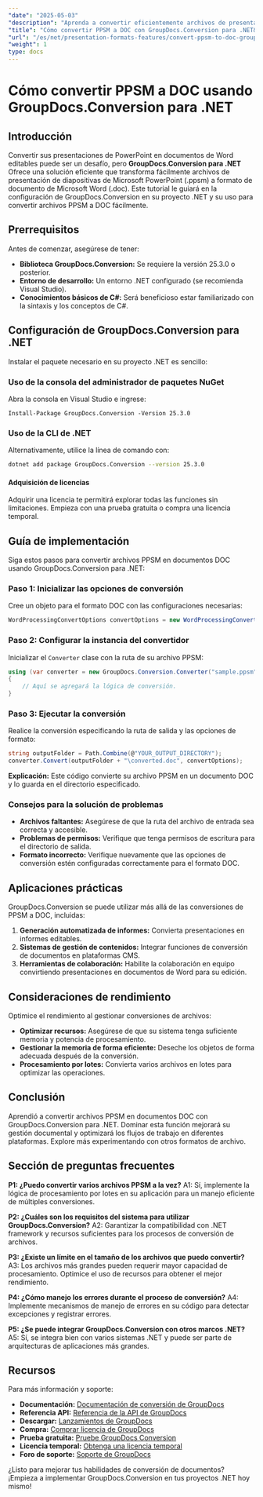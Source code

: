 ```yaml
---
"date": "2025-05-03"
"description": "Aprenda a convertir eficientemente archivos de presentación de Microsoft PowerPoint (.ppsm) a documentos de Word (.doc) con GroupDocs.Conversion para .NET. Siga nuestra guía paso a paso."
"title": "Cómo convertir PPSM a DOC con GroupDocs.Conversion para .NET&#58; guía paso a paso"
"url": "/es/net/presentation-formats-features/convert-ppsm-to-doc-groupdocs-dotnet/"
"weight": 1
type: docs
---
```

# Cómo convertir PPSM a DOC usando GroupDocs.Conversion para .NET

## Introducción
Convertir sus presentaciones de PowerPoint en documentos de Word editables puede ser un desafío, pero **GroupDocs.Conversion para .NET** Ofrece una solución eficiente que transforma fácilmente archivos de presentación de diapositivas de Microsoft PowerPoint (.ppsm) a formato de documento de Microsoft Word (.doc). Este tutorial le guiará en la configuración de GroupDocs.Conversion en su proyecto .NET y su uso para convertir archivos PPSM a DOC fácilmente.

## Prerrequisitos
Antes de comenzar, asegúrese de tener:
- **Biblioteca GroupDocs.Conversion:** Se requiere la versión 25.3.0 o posterior.
- **Entorno de desarrollo:** Un entorno .NET configurado (se recomienda Visual Studio).
- **Conocimientos básicos de C#:** Será beneficioso estar familiarizado con la sintaxis y los conceptos de C#.

## Configuración de GroupDocs.Conversion para .NET
Instalar el paquete necesario en su proyecto .NET es sencillo:

### Uso de la consola del administrador de paquetes NuGet
Abra la consola en Visual Studio e ingrese:
```shell
Install-Package GroupDocs.Conversion -Version 25.3.0
```

### Uso de la CLI de .NET
Alternativamente, utilice la línea de comando con:
```bash
dotnet add package GroupDocs.Conversion --version 25.3.0
```

#### Adquisición de licencias
Adquirir una licencia te permitirá explorar todas las funciones sin limitaciones. Empieza con una prueba gratuita o compra una licencia temporal.

## Guía de implementación
Siga estos pasos para convertir archivos PPSM en documentos DOC usando GroupDocs.Conversion para .NET:

### Paso 1: Inicializar las opciones de conversión
Cree un objeto para el formato DOC con las configuraciones necesarias:
```csharp
WordProcessingConvertOptions convertOptions = new WordProcessingConvertOptions();
```

### Paso 2: Configurar la instancia del convertidor
Inicializar el `Converter` clase con la ruta de su archivo PPSM:
```csharp
using (var converter = new GroupDocs.Conversion.Converter("sample.ppsm"))
{
    // Aquí se agregará la lógica de conversión.
}
```

### Paso 3: Ejecutar la conversión
Realice la conversión especificando la ruta de salida y las opciones de formato:
```csharp
string outputFolder = Path.Combine(@"YOUR_OUTPUT_DIRECTORY");
converter.Convert(outputFolder + "\converted.doc", convertOptions);
```
**Explicación:** Este código convierte su archivo PPSM en un documento DOC y lo guarda en el directorio especificado.

### Consejos para la solución de problemas
- **Archivos faltantes:** Asegúrese de que la ruta del archivo de entrada sea correcta y accesible.
- **Problemas de permisos:** Verifique que tenga permisos de escritura para el directorio de salida.
- **Formato incorrecto:** Verifique nuevamente que las opciones de conversión estén configuradas correctamente para el formato DOC.

## Aplicaciones prácticas
GroupDocs.Conversion se puede utilizar más allá de las conversiones de PPSM a DOC, incluidas:
1. **Generación automatizada de informes:** Convierta presentaciones en informes editables.
2. **Sistemas de gestión de contenidos:** Integrar funciones de conversión de documentos en plataformas CMS.
3. **Herramientas de colaboración:** Habilite la colaboración en equipo convirtiendo presentaciones en documentos de Word para su edición.

## Consideraciones de rendimiento
Optimice el rendimiento al gestionar conversiones de archivos:
- **Optimizar recursos:** Asegúrese de que su sistema tenga suficiente memoria y potencia de procesamiento.
- **Gestionar la memoria de forma eficiente:** Deseche los objetos de forma adecuada después de la conversión.
- **Procesamiento por lotes:** Convierta varios archivos en lotes para optimizar las operaciones.

## Conclusión
Aprendió a convertir archivos PPSM en documentos DOC con GroupDocs.Conversion para .NET. Dominar esta función mejorará su gestión documental y optimizará los flujos de trabajo en diferentes plataformas. Explore más experimentando con otros formatos de archivo.

## Sección de preguntas frecuentes
**P1: ¿Puedo convertir varios archivos PPSM a la vez?**
A1: Sí, implemente la lógica de procesamiento por lotes en su aplicación para un manejo eficiente de múltiples conversiones.

**P2: ¿Cuáles son los requisitos del sistema para utilizar GroupDocs.Conversion?**
A2: Garantizar la compatibilidad con .NET framework y recursos suficientes para los procesos de conversión de archivos.

**P3: ¿Existe un límite en el tamaño de los archivos que puedo convertir?**
A3: Los archivos más grandes pueden requerir mayor capacidad de procesamiento. Optimice el uso de recursos para obtener el mejor rendimiento.

**P4: ¿Cómo manejo los errores durante el proceso de conversión?**
A4: Implemente mecanismos de manejo de errores en su código para detectar excepciones y registrar errores.

**P5: ¿Se puede integrar GroupDocs.Conversion con otros marcos .NET?**
A5: Sí, se integra bien con varios sistemas .NET y puede ser parte de arquitecturas de aplicaciones más grandes.

## Recursos
Para más información y soporte:
- **Documentación:** [Documentación de conversión de GroupDocs](https://docs.groupdocs.com/conversion/net/)
- **Referencia API:** [Referencia de la API de GroupDocs](https://reference.groupdocs.com/conversion/net/)
- **Descargar:** [Lanzamientos de GroupDocs](https://releases.groupdocs.com/conversion/net/)
- **Compra:** [Comprar licencia de GroupDocs](https://purchase.groupdocs.com/buy)
- **Prueba gratuita:** [Pruebe GroupDocs Conversion](https://releases.groupdocs.com/conversion/net/)
- **Licencia temporal:** [Obtenga una licencia temporal](https://purchase.groupdocs.com/temporary-license/)
- **Foro de soporte:** [Soporte de GroupDocs](https://forum.groupdocs.com/c/conversion/10)

¿Listo para mejorar tus habilidades de conversión de documentos? ¡Empieza a implementar GroupDocs.Conversion en tus proyectos .NET hoy mismo!
